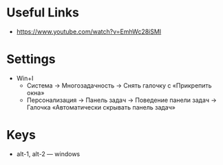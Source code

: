 # Useful Links

- https://www.youtube.com/watch?v=EmhWc28iSMI
# Settings

- Win+I
	- Система → Многозадачность → Снять галочку с «Прикрепить окна»
	- Персонализация → Панель задач → Поведение панели задач → Галочка «Автоматически скрывать панель задач»

# Keys

- alt-1, alt-2 — windows
